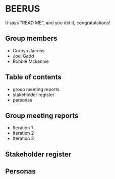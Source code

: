 # BEERUS

It says "READ ME", and you did it, congratulations!

## Group members

 - Corbyn Jacobs
 - Joel Gadd
 - Robbie Mckennie

## Table of contents

 - group meeting reports
 - stakeholder register
 - personas


## Group meeting reports

 - Iteration 1
 - Iteration 2
 - Iteration 3

## Stakeholder register

## Personas
